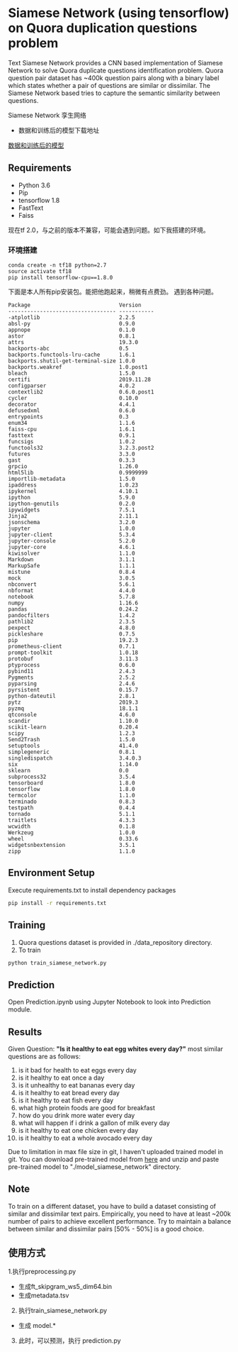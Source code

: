 # Siamese Network (using tensorflow) on Quora duplication questions problem
Text Siamese Network provides a CNN based implementation of Siamese Network to 
solve Quora duplicate questions identification problem.
Quora question pair dataset has ~400k question pairs along with a binary label 
which states whether a pair of questions are similar or dissimilar. 
The Siamese Network based tries to capture the semantic similarity between questions.

Siamese Network 孪生网络

- 数据和训练后的模型下载地址

[数据和训练后的模型](https://yunpan.360.cn/surl_yraIb8WaIA4)

## Requirements
- Python 3.6
- Pip
- tensorflow 1.8
- FastText
- Faiss

现在tf 2.0，与之前的版本不兼容，可能会遇到问题。如下我搭建的环境。

### 环境搭建
```shell script
conda create -n tf18 python=2.7
source activate tf18
pip install tensorflow-cpu==1.8.0
```
下面是本人所有pip安装包。能把他跑起来，稍微有点费劲。
遇到各种问题。
```text
Package                            Version
---------------------------------- -----------
-atplotlib                         2.2.5
absl-py                            0.9.0
appnope                            0.1.0
astor                              0.8.1
attrs                              19.3.0
backports-abc                      0.5
backports.functools-lru-cache      1.6.1
backports.shutil-get-terminal-size 1.0.0
backports.weakref                  1.0.post1
bleach                             1.5.0
certifi                            2019.11.28
configparser                       4.0.2
contextlib2                        0.6.0.post1
cycler                             0.10.0
decorator                          4.4.1
defusedxml                         0.6.0
entrypoints                        0.3
enum34                             1.1.6
faiss-cpu                          1.6.1
fasttext                           0.9.1
funcsigs                           1.0.2
functools32                        3.2.3.post2
futures                            3.3.0
gast                               0.3.3
grpcio                             1.26.0
html5lib                           0.9999999
importlib-metadata                 1.5.0
ipaddress                          1.0.23
ipykernel                          4.10.1
ipython                            5.9.0
ipython-genutils                   0.2.0
ipywidgets                         7.5.1
Jinja2                             2.11.1
jsonschema                         3.2.0
jupyter                            1.0.0
jupyter-client                     5.3.4
jupyter-console                    5.2.0
jupyter-core                       4.6.1
kiwisolver                         1.1.0
Markdown                           3.1.1
MarkupSafe                         1.1.1
mistune                            0.8.4
mock                               3.0.5
nbconvert                          5.6.1
nbformat                           4.4.0
notebook                           5.7.8
numpy                              1.16.6
pandas                             0.24.2
pandocfilters                      1.4.2
pathlib2                           2.3.5
pexpect                            4.8.0
pickleshare                        0.7.5
pip                                19.2.3
prometheus-client                  0.7.1
prompt-toolkit                     1.0.18
protobuf                           3.11.3
ptyprocess                         0.6.0
pybind11                           2.4.3
Pygments                           2.5.2
pyparsing                          2.4.6
pyrsistent                         0.15.7
python-dateutil                    2.8.1
pytz                               2019.3
pyzmq                              18.1.1
qtconsole                          4.6.0
scandir                            1.10.0
scikit-learn                       0.20.4
scipy                              1.2.3
Send2Trash                         1.5.0
setuptools                         41.4.0
simplegeneric                      0.8.1
singledispatch                     3.4.0.3
six                                1.14.0
sklearn                            0.0
subprocess32                       3.5.4
tensorboard                        1.8.0
tensorflow                         1.8.0
termcolor                          1.1.0
terminado                          0.8.3
testpath                           0.4.4
tornado                            5.1.1
traitlets                          4.3.3
wcwidth                            0.1.8
Werkzeug                           1.0.0
wheel                              0.33.6
widgetsnbextension                 3.5.1
zipp                               1.1.0
```

## Environment Setup
Execute requirements.txt to install dependency packages
```bash
pip install -r requirements.txt
```

## Training
1. Quora questions dataset is provided in ./data_repository directory. 
2. To train 
```bash
python train_siamese_network.py
```
## Prediction
Open Prediction.ipynb using Jupyter Notebook to look into Prediction module.

## Results
Given Question: **"Is it healthy to eat egg whites every day?"** most similar questions are as follows:
1. is it bad for health to eat eggs every day
2. is it healthy to eat once a day
3. is it unhealthy to eat bananas every day
4. is it healthy to eat bread every day
5. is it healthy to eat fish every day
6. what high protein foods are good for breakfast
7. how do you drink more water every day
8. what will happen if i drink a gallon of milk every day
9. is it healthy to eat one chicken every day
10. is it healthy to eat a whole avocado every day

Due to limitation in max file size in git, I haven't uploaded trained model in git. 
You can download pre-trained model from 
[here](https://drive.google.com/drive/folders/1FEdvcQt-tbNCZeUKhawFxyAn6Dn7H08I?usp=sharing) and 
unzip and paste pre-trained model to "./model_siamese_network" directory.

## Note
To train on a different dataset, you have to build a dataset consisting of similar and 
dissimilar text pairs. 
Empirically, you need to have at least ~200k number of pairs to achieve excellent performance. 
Try to maintain a balance between similar and dissimilar pairs [50% - 50%] is a good choice. 


## 使用方式
1.执行preprocessing.py
 - 生成ft_skipgram_ws5_dim64.bin 
 - 生成metadata.tsv 
2. 执行train_siamese_network.py
 - 生成 model.*
3. 此时，可以预测，执行 prediction.py

